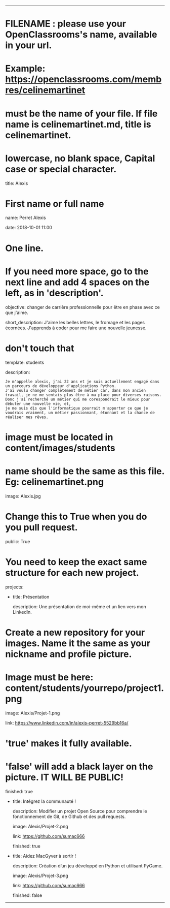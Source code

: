 ---

# FILENAME : please use your OpenClassrooms's name, available in your url.

# Example: https://openclassrooms.com/membres/celinemartinet

# must be the name of your file. If file name is celinemartinet.md, title is celinemartinet.

# lowercase, no blank space, Capital case or special character.

title: Alexis



# First name or full name

name: Perret Alexis

date: 2018-10-01 11:00



# One line.

# If you need more space, go to the next line and add 4 spaces on the left, as in 'description'.

objective: changer de carrière professionnelle pour être en phase avec ce que j'aime.

short_description: J'aime les belles lettres, le fromage et les pages écornées. J'apprends à coder pour me faire une nouvelle jeunesse.


# don't touch that

template: students

description:

     	
    Je m'appelle alexis, j'ai 22 ans et je suis actuellement engagé dans un parcours de développeur d'applications Python. 
    J'ai voulu changer complètement de métier car, dans mon ancien travail, je ne me sentais plus être à ma place pour diverses raisons. 
    Donc j'ai recherché un métier qui me corespondrait le mieux pour débuter une nouvelle vie, et, 
    je me suis dis que l'informatique pourrait m'apporter ce que je voudrais vraiment, un métier passionnant, étonnant et la chance de réaliser mes rêves.


# image must be located in content/images/students

# name should be the same as this file. Eg: celinemartinet.png

image: Alexis.jpg



# Change this to True when you do you pull request.

public: True



# You need to keep the exact same structure for each new project.

projects:

 - title: Présentation

   description: Une présentation de moi-même et un lien vers mon LinkedIn.

 # Create a new repository for your images. Name it the same as your nickname and profile picture.

 # Image must be here: content/students/yourrepo/project1.png

   image: Alexis/Projet-1.png

   link: https://www.linkedin.com/in/alexis-perret-5529bb16a/

 # 'true' makes it fully available.

 # 'false' will add a black layer on the picture. IT WILL BE PUBLIC!

   finished: true

 - title: Intégrez la communauté !

   description: Modifier un projet Open Source pour comprendre le fonctionnement de Git, de Github et des pull requests.

   image: Alexis/Projet-2.png

   link: https://github.com/sumac666

   finished: true

 - title: Aidez MacGyver à sortir !

   description: Création d’un jeu développé en Python et utilisant PyGame.

   image: Alexis/Projet-3.png

   link: https://github.com/sumac666

   finished: false

---
